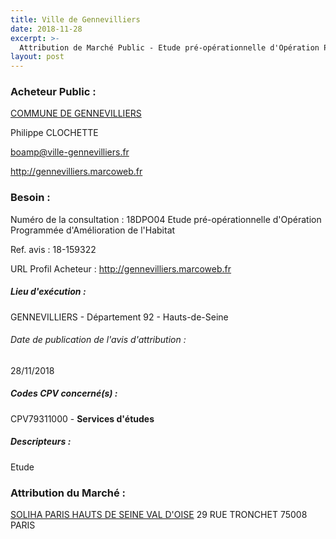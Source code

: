 ```yaml
---
title: Ville de Gennevilliers
date: 2018-11-28
excerpt: >-
  Attribution de Marché Public - Etude pré-opérationnelle d'Opération Programmée d'Amélioration de l'Habitat
layout: post
---
```


### Acheteur Public : 
<a href="/acheteur-33/siren-219200367"> COMMUNE DE GENNEVILLIERS</a><br/>

Philippe CLOCHETTE

boamp@ville-gennevilliers.fr


http://gennevilliers.marcoweb.fr
### Besoin :

Numéro de la consultation : 18DPO04 Etude pré-opérationnelle d'Opération Programmée d'Amélioration de l'Habitat

Ref. avis : 18-159322

URL Profil Acheteur : http://gennevilliers.marcoweb.fr

##### Lieu d'exécution :

GENNEVILLIERS - Département 92 - Hauts-de-Seine

###### Date de publication de l'avis d'attribution : 
28/11/2018

##### Codes CPV concerné(s) :
CPV79311000 - **Services d'études** <br/>

##### Descripteurs :
Etude <br/>

### Attribution du Marché :
<a href="/entreprise-268/siren-784337131"> SOLIHA PARIS HAUTS DE SEINE VAL D'OISE</a>    29 RUE TRONCHET 75008 PARIS <br/>
